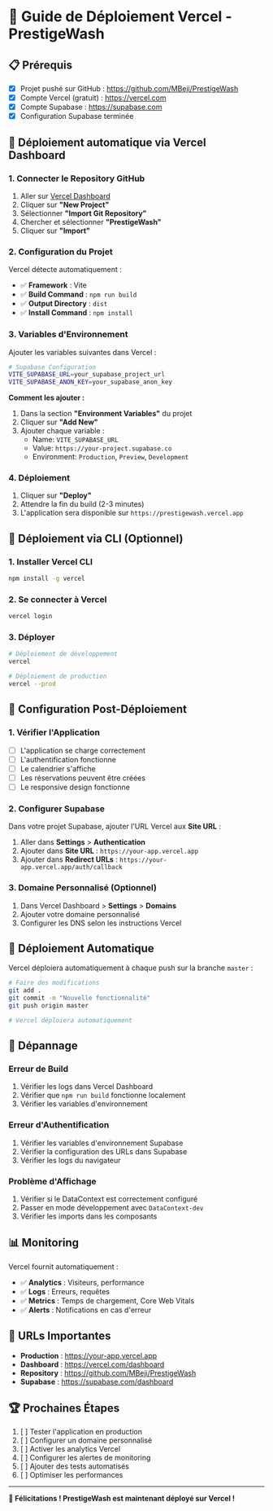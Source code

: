 # 🚀 Guide de Déploiement Vercel - PrestigeWash

## 📋 Prérequis

- [x] Projet pushé sur GitHub : https://github.com/MBeji/PrestigeWash
- [x] Compte Vercel (gratuit) : https://vercel.com
- [x] Compte Supabase : https://supabase.com
- [x] Configuration Supabase terminée

## 🚀 Déploiement automatique via Vercel Dashboard

### 1. Connecter le Repository GitHub

1. Aller sur [Vercel Dashboard](https://vercel.com/dashboard)
2. Cliquer sur **"New Project"**
3. Sélectionner **"Import Git Repository"**
4. Chercher et sélectionner **"PrestigeWash"**
5. Cliquer sur **"Import"**

### 2. Configuration du Projet

Vercel détecte automatiquement :
- ✅ **Framework** : Vite
- ✅ **Build Command** : `npm run build`
- ✅ **Output Directory** : `dist`
- ✅ **Install Command** : `npm install`

### 3. Variables d'Environnement

Ajouter les variables suivantes dans Vercel :

```bash
# Supabase Configuration
VITE_SUPABASE_URL=your_supabase_project_url
VITE_SUPABASE_ANON_KEY=your_supabase_anon_key
```

**Comment les ajouter :**
1. Dans la section **"Environment Variables"** du projet
2. Cliquer sur **"Add New"**
3. Ajouter chaque variable :
   - Name: `VITE_SUPABASE_URL`
   - Value: `https://your-project.supabase.co`
   - Environment: `Production`, `Preview`, `Development`

### 4. Déploiement

1. Cliquer sur **"Deploy"**
2. Attendre la fin du build (2-3 minutes)
3. L'application sera disponible sur `https://prestigewash.vercel.app`

## 🔧 Déploiement via CLI (Optionnel)

### 1. Installer Vercel CLI

```bash
npm install -g vercel
```

### 2. Se connecter à Vercel

```bash
vercel login
```

### 3. Déployer

```bash
# Déploiement de développement
vercel

# Déploiement de production
vercel --prod
```

## 📱 Configuration Post-Déploiement

### 1. Vérifier l'Application

- [ ] L'application se charge correctement
- [ ] L'authentification fonctionne
- [ ] Le calendrier s'affiche
- [ ] Les réservations peuvent être créées
- [ ] Le responsive design fonctionne

### 2. Configurer Supabase

Dans votre projet Supabase, ajouter l'URL Vercel aux **Site URL** :

1. Aller dans **Settings** > **Authentication**
2. Ajouter dans **Site URL** : `https://your-app.vercel.app`
3. Ajouter dans **Redirect URLs** : `https://your-app.vercel.app/auth/callback`

### 3. Domaine Personnalisé (Optionnel)

1. Dans Vercel Dashboard > **Settings** > **Domains**
2. Ajouter votre domaine personnalisé
3. Configurer les DNS selon les instructions Vercel

## 🔄 Déploiement Automatique

Vercel déploiera automatiquement à chaque push sur la branche `master` :

```bash
# Faire des modifications
git add .
git commit -m "Nouvelle fonctionnalité"
git push origin master

# Vercel déploiera automatiquement
```

## 🐛 Dépannage

### Erreur de Build

1. Vérifier les logs dans Vercel Dashboard
2. Vérifier que `npm run build` fonctionne localement
3. Vérifier les variables d'environnement

### Erreur d'Authentification

1. Vérifier les variables d'environnement Supabase
2. Vérifier la configuration des URLs dans Supabase
3. Vérifier les logs du navigateur

### Problème d'Affichage

1. Vérifier si le DataContext est correctement configuré
2. Passer en mode développement avec `DataContext-dev`
3. Vérifier les imports dans les composants

## 📊 Monitoring

Vercel fournit automatiquement :
- ✅ **Analytics** : Visiteurs, performance
- ✅ **Logs** : Erreurs, requêtes
- ✅ **Metrics** : Temps de chargement, Core Web Vitals
- ✅ **Alerts** : Notifications en cas d'erreur

## 🎯 URLs Importantes

- **Production** : https://your-app.vercel.app
- **Dashboard** : https://vercel.com/dashboard
- **Repository** : https://github.com/MBeji/PrestigeWash
- **Supabase** : https://supabase.com/dashboard

## 🏆 Prochaines Étapes

1. [ ] Tester l'application en production
2. [ ] Configurer un domaine personnalisé
3. [ ] Activer les analytics Vercel
4. [ ] Configurer les alertes de monitoring
5. [ ] Ajouter des tests automatisés
6. [ ] Optimiser les performances

---

**🎉 Félicitations ! PrestigeWash est maintenant déployé sur Vercel !**
